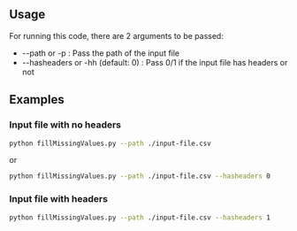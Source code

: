 ## Usage

For running this code, there are 2 arguments to be passed:
* --path or -p : Pass the path of the input file
* --hasheaders or -hh (default: 0) : Pass 0/1 if the input file has headers or not

## Examples

### Input file with no headers
```bash
python fillMissingValues.py --path ./input-file.csv
```
or
```bash
python fillMissingValues.py --path ./input-file.csv --hasheaders 0
```

### Input file with headers
```bash
python fillMissingValues.py --path ./input-file.csv --hasheaders 1
```
